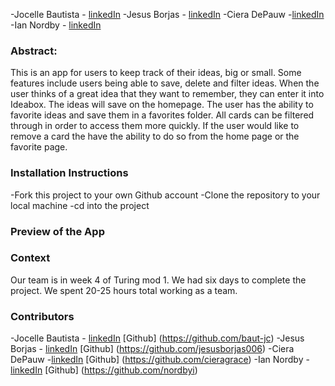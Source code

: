 

-Jocelle Bautista - [linkedIn](https://www.linkedin.com/in/jocelle-bautista-8a760b24a/)
-Jesus Borjas - [linkedIn](https://www.linkedin.com/in/jesus-borjas-6589b920a/)
-Ciera DePauw -[linkedIn](https://www.linkedin.com/in/ciera-depauw-a32bab253/)
-Ian Nordby - [linkedIn](https://www.linkedin.com/in/iannordby/)


### Abstract:
This is an app for users to keep track of their ideas, big or small. Some features include
users being able to save, delete and filter ideas. When the user thinks of a great idea that they want to remember, they can enter it into Ideabox. The ideas will save on the homepage. The user has the ability
to favorite ideas and save them in a favorites folder. All cards can be filtered through in order to access them more quickly. If the user would like to remove a card the have the ability to do so from the home page or the favorite page.

### Installation Instructions
-Fork this project to your own Github account
-Clone the repository to your local machine
-cd into the project

### Preview of the App

### Context
Our team is in week 4 of Turing mod 1. We had six days to complete the project. We spent 20-25 hours total
working as a team.

### Contributors
-Jocelle Bautista - [linkedIn](https://www.linkedin.com/in/jocelle-bautista-8a760b24a/) [Github] (https://github.com/baut-jc)
-Jesus Borjas - [linkedIn](https://www.linkedin.com/in/jesus-borjas-6589b920a/) [Github] (https://github.com/jesusborjas006)
-Ciera DePauw -[linkedIn](https://www.linkedin.com/in/ciera-depauw-a32bab253/) [Github] (https://github.com/cieragrace)
-Ian Nordby - [linkedIn](https://www.linkedin.com/in/iannordby/) [Github] (https://github.com/nordbyi)
